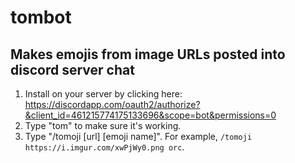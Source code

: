 # tombot
## Makes emojis from image URLs posted into discord server chat

1. Install on your server by clicking here: https://discordapp.com/oauth2/authorize?&client_id=461215774175133696&scope=bot&permissions=0
2. Type "tom" to make sure it's working.
3. Type "/tomoji [url] [emoji name]". For example, ```/tomoji https://i.imgur.com/xwPjWy0.png orc```.

